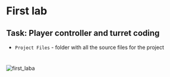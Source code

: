 # First lab
## Task: Player controller and turret coding
* `Project Files` - folder with all the source files for the project
#
![first_laba](https://user-images.githubusercontent.com/58213582/197803038-d17698cb-49d7-4e71-88ec-0aba8f6145b9.png)
